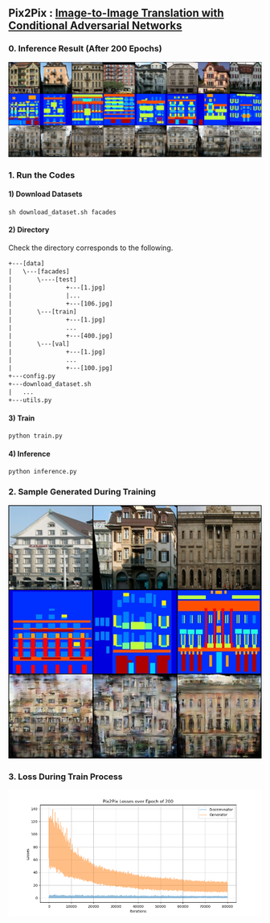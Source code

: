 ## Pix2Pix : [Image-to-Image Translation with Conditional Adversarial Networks](https://arxiv.org/abs/1611.07004)

### 0. Inference Result (After 200 Epochs)
<img src = './results/inference/Pix2Pix_Results_001.png'>

### 1. Run the Codes
#### 1) Download Datasets
```
sh download_dataset.sh facades
```
#### 2) Directory
Check the directory corresponds to the following.
```
+---[data]
|   \---[facades]
|       \----[test]
|               +---[1.jpg]
|               |...
|               +---[106.jpg]
|       \---[train]
|               +---[1.jpg]
|               ...
|               +---[400.jpg]
|       \---[val]
|               +---[1.jpg]
|               ...
|               +---[100.jpg]
+---config.py
+---download_dataset.sh
|   ...
+---utils.py
```
#### 3) Train
```
python train.py
```
#### 4) Inference
```
python inference.py
```

### 2. Sample Generated During Training
<img src = './results/samples/Pix2Pix_Facades_Epoch_200.png'>

### 3. Loss During Train Process
<img src = './results/plots/Pix2Pix_Losses_Over_Epoch_of_200.png'>
